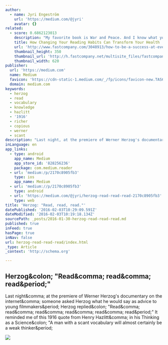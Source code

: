 ```yaml
---
author:
  - name: Jyri Engeström
    url: 'https://medium.com/@jyri'
    avatar: {}
related:
  - score: 0.6862123013
    description: "My favorite book is War and Peace. And I know what you're thinking: \"Oh, another writer wanting people to think he's all intellectual and highbrow.\" But it really is my favorite book, only not because it has 1,500 pages of unforgettable characters or a generational plot that is more compelling than that of any other book I've read."
    title: How Changing Your Reading Habits Can Transform Your Health
    url: 'http://www.fastcompany.com/3048913/how-to-be-a-success-at-everything/how-changing-your-reading-habits-can-transform-your-health'
    thumbnail_height: 350
    thumbnail_url: 'http://h.fastcompany.net/multisite_files/fastcompany/imagecache/620x350/poster/2015/07/3048913-poster-p-1-4-ways-to-become-a-committed-reader-and-reap-the-health-benefits.jpg'
    thumbnail_width: 620
publisher:
  url: 'https://medium.com'
  name: Medium
  favicon: 'https://cdn-static-1.medium.com/_/fp/icons/favicon-new.TAS6uQ-Y7kcKgi0xjcYHXw.ico'
  domain: medium.com
keywords:
  - herzog
  - read
  - vocabulary
  - knowledge
  - hazlitt
  - '1916'
  - richer
  - copious
  - werner
  - scant
description: "Last night, at the premiere of Werner Herzog's documentary on the internet, someone asked Herzog what he would say as advice to young filmmakers. Herzog replied: \"Read, read, read, read, read, read.\" It reminded me of this 1916 quote from Henry Hazlitt, in his Thinking as a Science: \"A man with a scant vocabulary will almost certainly be a weak thinker."
inLanguage: en
app_links:
  - type: android
    app_name: Medium
    app_store_id: '828256236'
    package: com.medium.reader
  - url: 'medium:/p/2170c8905fb3'
    type: ios
    app_name: Medium
  - url: 'medium://p/2170c8905fb3'
    type: android
  - url: 'https://medium.com/@jyri/herzog-read-read-read-2170c8905fb3'
    type: web
title: 'Herzog: "Read, read, read."'
datePublished: '2016-02-03T10:29:09.591Z'
dateModified: '2016-02-03T10:19:18.134Z'
sourcePath: _posts/2016-01-30-herzog-read-read-read.md
published: true
inFeed: true
hasPage: true
inNav: false
url: herzog-read-read-read/index.html
_type: Article
_context: 'http://schema.org'

---
```

<article style=""><h1>Herzog&amp;colon; "Read&amp;comma; read&amp;comma; read&amp;period;"</h1><p>Last night&amp;comma; at the premiere of Werner Herzog's documentary on the internet&amp;comma; someone asked Herzog what he would say as advice to young filmmakers&amp;period; Herzog replied&amp;colon; "Read&amp;comma; read&amp;comma; read&amp;comma; read&amp;comma; read&amp;comma; read&amp;period;" It reminded me of this 1916 quote from Henry Hazlitt&amp;comma; in his Thinking as a Science&amp;colon; "A man with a scant vocabulary will almost certainly be a weak thinker&amp;period;</p><img src="https://cdn-images-1.medium.com/max/800/1*SElKBr61cKNg5eERWryvMA.jpeg" /></article>
